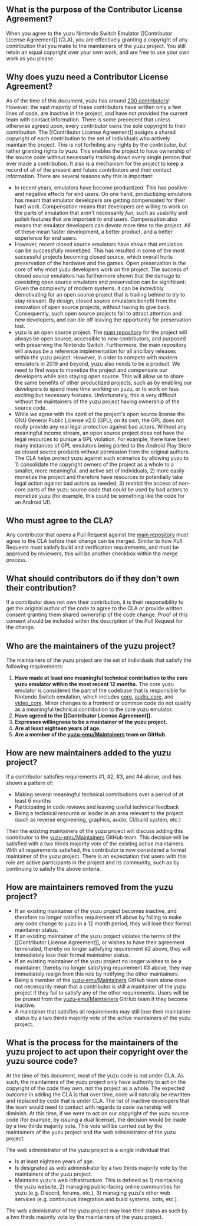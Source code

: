 ## What is the purpose of the Contributor License Agreement?
When you agree to the yuzu Nintendo Switch Emulator [[Contributor License Agreement]] (CLA), you are effectively granting a copyright of any contribution that you make to the maintainers of the yuzu project. You still retain an equal copyright over your own work, and are free to use your own work as you please.

## Why does yuzu need a Contributor License Agreement?
As of the time of this document, yuzu has around [200 contributors](https://github.com/yuzu-emu/yuzu/graphs/contributors)! However, the vast majority of these contributors have written only a few lines of code, are inactive in the project, and have not provided the current team with contact information. There is some precedent that unless otherwise agreed upon, every contributor owns the sole copyright to their contribution. The [[Contributor License Agreement]] assigns a shared copyright of each contribution to the set of individuals who actively maintain the project. This is not forfeiting any rights by the contributor, but rather granting rights to yuzu. This enables the project to have ownership of the source code without necessarily tracking down every single person that ever made a contribution. It also is a mechanism for the project to keep a record of all of the present and future contributors and their contact information. There are several reasons why this is important:
* In recent years, emulators have become productized. This has positive and negative effects for end users. On one hand, productizing emulators has meant that emulator developers are getting compensated for their hard work. Compensation means that developers are willing to work on the parts of emulation that aren't necessarily *fun*, such as usability and polish features that are important to end users. Compensation also means that emulator developers can devote more time to the project. All of these mean faster development, a better product, and a better experience for end users.
* However, recent closed source emulators have shown that emulation can be successfully monetized. This has resulted in some of the most successful projects becoming closed source, which overall hurts preservation of the hardware and the games. Open preservation is the core of why most yuzu developers work on the project. The success of closed source emulators has furthermore shown that the damage to coexisting open source emulators and preservation can be significant: Given the complexity of modern systems, it can be incredibly demotivating for an open source project that is trailing behind to try to stay relevant. By design, closed source emulators benefit from the innovation of open source projects, without having to give back. Consequently, such open source projects fail to attract attention and new developers, and can die off leaving the opportunity for preservation lost.
* yuzu is an open source project. The [main repository](https://github.com/yuzu-emu/yuzu/) for the project will always be open source, accessible to new contributors, and purposed with preserving the Nintendo Switch. Furthermore, the main repository will always be a reference implementation for all ancillary releases within the yuzu project. However, in order to compete with modern emulators in 2019 and beyond, yuzu also needs to be a product. We need to find ways to monetize the project and compensate our developers while also staying open source. This will allow us to share the same benefits of other productized projects, such as by enabling our developers to spend more time working on yuzu, or to work on less exciting but necessary features. Unfortunately, this is very difficult without the maintainers of the yuzu project having ownership of the source code.
* While we agree with the spirit of the project's open source license the GNU General Public License v2.0 (GPL), on its own, the GPL does not really provide any real legal protection against bad actors. Without any meaningful income stream, an open source project does not have the legal resources to pursue a GPL violation. For example, there have been many instances of GPL emulators being ported to the Android Play Store as closed source products without permission from the original authors. The CLA helps protect yuzu against such scenarios by allowing yuzu to 1) consolidate the copyright owners of the project as a whole to a smaller, more meaningful, and active set of individuals, 2) more easily monetize the project and therefore have resources to potentially take legal action against bad actors as needed, 3) restrict the access of non-core parts of the yuzu source code that could be used by bad actors to monetize yuzu (for example, this could be something like the code for an Android UI).

## Who must agree to the CLA?
Any contributor that opens a Pull Request against the [main repository](https://github.com/yuzu-emu/yuzu/) must agree to the CLA before their change can be merged. Similar to how Pull Requests must satisfy build and verification requirements, and must be approved by reviewers, this will be another checkbox within the merge process.

## What should contributors do if they don't own their contribution?
If a contributor does not own their contribution, it is their responsibility to get the original author of the code to agree to the CLA or provide written consent granting them shared ownership of the code change. Proof of this consent should be included within the description of the Pull Request for the change.

## Who are the maintainers of the yuzu project?
The maintainers of the yuzu project are the set of individuals that satisfy the following requirements:
1. **Have made at least one meaningful technical contribution to the core yuzu emulator within the most recent 12 months.** The core yuzu emulator is considered the part of the codebase that is responsible for Nintendo Switch emulation, which includes [core](https://github.com/yuzu-emu/yuzu/tree/master/src/core), [audio_core](https://github.com/yuzu-emu/yuzu/tree/master/src/audio_core), and [video_core](https://github.com/yuzu-emu/yuzu/tree/master/src/video_core). Minor changes to a frontend or common code do not qualify as a meaningful technical contribution to the core yuzu emulator.
2. **Have agreed to the [[Contributor License Agreement]].**
3. **Expresses willingness to be a maintainer of the yuzu project.**
4. **Are at least eighteen years of age.**
5. **Are a member of the [yuzu-emu/Maintainers](https://github.com/orgs/yuzu-emu/teams/maintainers/members) team on GitHub.**

## How are new maintainers added to the yuzu project?
If a contributor satisfies requirements #1, #2, #3, and #4 above, and has shown a pattern of:
* Making several meaningful technical contributions over a period of at least 6 months
* Participating in code reviews and leaving useful technical feedback
* Being a technical resource or leader in an area relevant to the project (such as reverse engineering, graphics, audio, CI/build system, etc.)

Then the existing maintainers of the yuzu project will discuss adding this contributor to the [yuzu-emu/Maintainers](https://github.com/orgs/yuzu-emu/teams/maintainers/members) GitHub team. This decision will be satisfied with a two thirds majority vote of the existing active maintainers. With all requirements satisfied, the contributor is now considered a formal maintainer of the yuzu project. There is an expectation that users with this role are active participants in the project and its community, such as by continuing to satisfy the above criteria.

## How are maintainers removed from the yuzu project?
* If an existing maintainer of the yuzu project becomes inactive, and therefore no longer satisfies requirement #1 above by failing to make any code change to yuzu in a 12 month period, they will lose their formal maintainer status.
* If an existing maintainer of the yuzu project violates the terms of the [[Contributor License Agreement]], or wishes to have their agreement terminated, thereby no longer satisfying requirement #2 above, they will immediately lose their formal maintainer status.
* If an existing maintainer of the yuzu project no longer wishes to be a maintainer, thereby no longer satisfying requirement #3 above, they may immediately resign from this role by notifying the other maintainers.
* Being a member of the [yuzu-emu/Maintainers](https://github.com/orgs/yuzu-emu/teams/maintainers/members) GitHub team alone does not necessarily mean that a contributor is still a maintainer of the yuzu project if they fail to satisfy any of the other requirements. Users will be be pruned from the [yuzu-emu/Maintainers](https://github.com/orgs/yuzu-emu/teams/maintainers/members) GitHub team if they become inactive.
* A maintainer that satisfies all requirements may still lose their maintainer status by a two thirds majority vote of the active maintainers of the yuzu project.

## What is the process for the maintainers of the yuzu project to act upon their copyright over the yuzu source code?
At the time of this document, most of the yuzu code is not under CLA. As such, the maintainers of the yuzu project only have authority to act on the copyright of the code they own, not the project as a whole. The expected outcome in adding the CLA is that over time, code will naturally be rewritten and replaced by code that is under CLA. The list of inactive developers that the team would need to contact with regards to code ownership will diminish. At this time, if we were to act on our copyright of the yuzu source code (for example, by issuing a dual license), the decision would be made by a two thirds majority vote. This vote will be carried out by the maintainers of the yuzu project and the web administrator of the yuzu project.

The web administrator of the yuzu project is a single individual that:
* Is at least eighteen years of age.
* Is designated as web administrator by a two thirds majority vote by the maintainers of the yuzu project.
* Maintains yuzu's web infrastructure. This is defined as 1) maintaining the yuzu website, 2) managing public-facing online communities for yuzu (e.g. Discord, forums, etc.), 3) managing yuzu's other web services (e.g. continuous integration and build systems, bots, etc.).

The web administrator of the yuzu project may lose their status as such by a two thirds majority vote by the maintainers of the yuzu project. 
